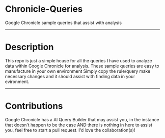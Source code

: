 # Chronicle-Queries
Google Chronicle sample queries that assist with analysis
<hr>
<h1>Description</h1>
This repo is just a simple house for all the queries I have used to analyze data within Google Chronicle for analysis. These sample queries are easy to manufacture in your own environment Simply copy the rule/query make necessary changes and it should assist with finding data in your evironment. 
<hr>
<h1>Contributions</h1>
Google Chronicle has a AI Query Builder that may assist you, in the instance that doesn't happen to be the case AND there is nothing in here to assist you, feel free to start a pull request. I'd love the collaboration(s)!
